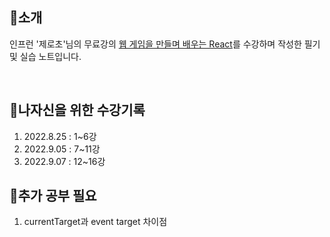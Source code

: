 ## **🔎소개**  
인프런 '제로초'님의 무료강의 [웹 게임을 만들며 배우는 React](https://www.inflearn.com/dashboard)를 수강하며
작성한 필기 및 실습 노트입니다.

<br/>

## **🧭나자신을 위한 수강기록**  
1. 2022.8.25 : 1~6강
2. 2022.9.05 : 7~11강
3. 2022.9.07 : 12~16강

## **🤔추가 공부 필요**
1. currentTarget과 event target 차이점

<br/>

